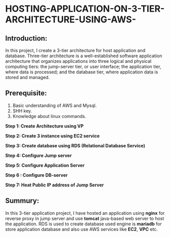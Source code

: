 # HOSTING-APPLICATION-ON-3-TIER-ARCHITECTURE-USING-AWS-
## Introduction:

In this project, I create a 3-tier architecture for host application and database.  Three-tier architecture is a well-established software application architecture that organizes applications into three logical and physical computing tiers: the jump-server tier, or user interface; the application tier, where data is processed; and the database tier, where application data is stored and managed.
## Prerequisite:
1. Basic understanding of AWS and Mysql. 
2. SHH key.
3. Knowledge about linux commands.

**Step 1: Create Architecture using VP**

**Step 2: Create 3 instance using EC2 service** 

**Step 3: Create database using RDS (Relational Database Service)**

**Step 4: Configure Jump server**

**Step 5: Configure Application Server**

**Step 6 : Configure DB-server**

**Step 7: Heat Public IP address of Jump Server**

## Summury:

In this 3-tier application project, I have hosted an application using **nginx** for reverse proxy in jump server and use **tomcat** java-based web server to host the application. RDS is used to create database used engine is **mariadb** for store application database and also use AWS services like **EC2**, **VPC** etc.
